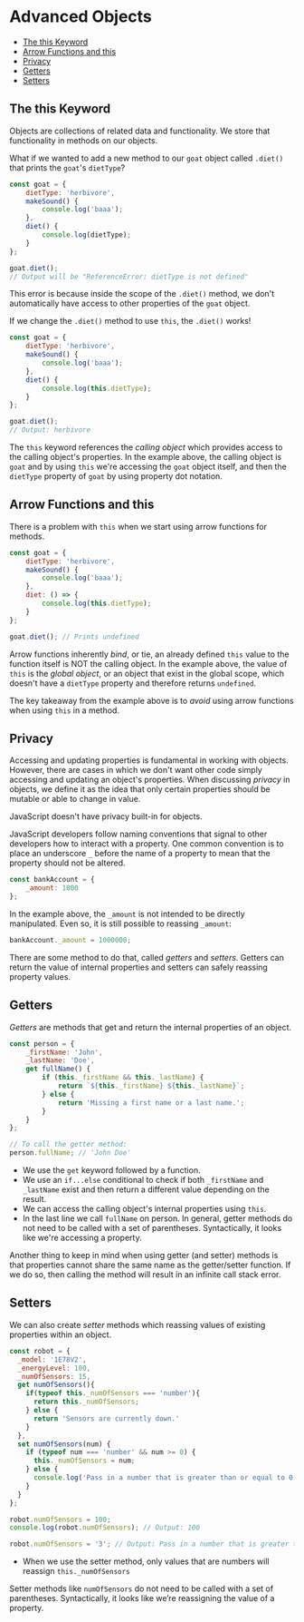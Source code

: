 # Advanced Objects

* [The this Keyword](#The-this-Keyword)
* [Arrow Functions and this](#Arrow-Functions-and-this)
* [Privacy](#Privacy)
* [Getters](#Getters)
* [Setters](#Setters)


## The this Keyword
Objects are collections of related data and functionality. We store that functionality in methods on our objects.

What if we wanted to add a new method to our `goat` object called `.diet()` that prints the `goat`'s `dietType`?

```js
const goat = {
    dietType: 'herbivore',
    makeSound() {
        console.log('baaa');
    },
    diet() {
        console.log(dietType);
    }
};

goat.diet();
// Output will be "ReferenceError: dietType is not defined"
```

This error is because inside the scope of the `.diet()` method, we don't automatically have access to other properties of the `goat` object.

If we change the `.diet()` method to use `this`, the `.diet()` works!

```js
const goat = {
    dietType: 'herbivore',
    makeSound() {
        console.log('baaa');
    },
    diet() {
        console.log(this.dietType);
    }
};

goat.diet();
// Output: herbivore
```

The `this` keyword references the *calling object* which provides access to the calling object's properties. In the example above, the calling object is `goat` and by using `this` we're accessing the `goat` object itself, and then the `dietType` property of `goat` by using property dot notation.

## Arrow Functions and this
There is a problem with `this` when we start using arrow functions for methods.

```js
const goat = {
    dietType: 'herbivore',
    makeSound() {
        console.log('baaa');
    },
    diet: () => {
        console.log(this.dietType);
    }
};

goat.diet(); // Prints undefined
```

Arrow functions inherently *bind*, or tie, an already defined `this` value to the function itself is NOT the calling object. In the example above, the value of `this` is the *global object*, or an object that exist in the global scope, which doesn't have a `dietType` property and therefore returns `undefined`.

The key takeaway from the example above is to *avoid* using arrow functions when using `this` in a method.

## Privacy
Accessing and updating properties is fundamental in working with objects. However, there are cases in which we don't want other code simply accessing and updating an object's properties. When discussing *privacy* in objects, we define it as the idea that only certain properties should be mutable or able to change in value.

JavaScript doesn't have privacy built-in for objects.

JavaScript developers follow naming conventions that signal to other developers how to interact with a property. One common convention is to place an underscore `_` before the name of a property to mean that the property should not be altered.

```js
const bankAccount = {
    _amount: 1000
};
```

In the example above, the `_amount` is not intended to be directly manipulated.
Even so, it is still possible to reassing `_amount`:

```js
bankAccount._amount = 1000000;
```

There are some method to do that, called *getters* and *setters*. Getters can return the value of internal properties and setters can safely reassing property values.

## Getters
*Getters* are methods that get and return the internal properties of an object.

```js
const person = {
    _firstName: 'John',
    _lastName: 'Doe',
    get fullName() {
        if (this._firstName && this._lastName) {
            return `${this._firstName} ${this._lastName}`;
        } else {
            return 'Missing a first name or a last name.';
        }
    }
};

// To call the getter method:
person.fullName; // 'John Doe'
```

+ We use the `get` keyword followed by a function.
+ We use an `if...else` conditional to check if both `_firstName` and `_lastName` exist and then return a different value depending on the result.
+ We can access the calling object's internal properties using `this`.
+ In the last line we call `fullName` on person. In general, getter methods do not need to be called with a set of parentheses. Syntactically, it looks like we're accessing a property.

Another thing to keep in mind when using getter (and setter) methods is that properties cannot share the same name as the getter/setter function. If we do so, then calling the method will result in an infinite call stack error.

## Setters
We can also create *setter* methods which reassing values of existing properties within an object.

```js
const robot = {
  _model: '1E78V2',
  _energyLevel: 100,
  _numOfSensors: 15,
  get numOfSensors(){
    if(typeof this._numOfSensors === 'number'){
      return this._numOfSensors;
    } else {
      return 'Sensors are currently down.'
    }
  },
  set numOfSensors(num) {
    if (typeof num === 'number' && num >= 0) {
      this._numOfSensors = num;
    } else {
      console.log('Pass in a number that is greater than or equal to 0');
    }
  }
};

robot.numOfSensors = 100;
console.log(robot.numOfSensors); // Output: 100

robot.numOfSensors = '3'; // Output: Pass in a number that is greater than or equal to 0
```

+ When we use the setter method, only values that are numbers will reassign `this._numOfSensors`

Setter methods like `numOfSensors` do not need to be called with a set of parentheses. Syntactically, it looks like we’re reassigning the value of a property.